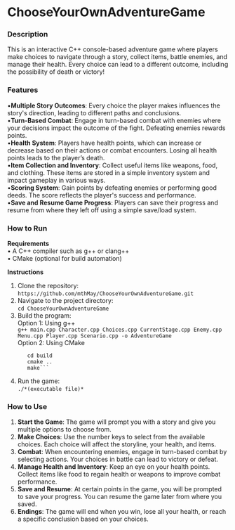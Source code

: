 # ChooseYourOwnAdventureGame
### Description
This is an interactive C++ console-based adventure game where players make choices to navigate through a story, collect items, battle enemies, and manage their health. Every choice can lead to a different outcome, including the possibility of death or victory!

### Features
•**Multiple Story Outcomes**: Every choice the player makes influences the story's direction, leading to different paths and conclusions.<br>
•**Turn-Based Combat**: Engage in turn-based combat with enemies where your decisions impact the outcome of the fight. Defeating enemies rewards points.<br>
•**Health System**: Players have health points, which can increase or decrease based on their actions or combat encounters. Losing all health points leads to the player’s death.<br>
•**Item Collection and Inventory**: Collect useful items like weapons, food, and clothing. These items are stored in a simple inventory system and impact gameplay in various ways.<br>
•**Scoring System**: Gain points by defeating enemies or performing good deeds. The score reflects the player's success and performance.<br>
•**Save and Resume Game Progress**: Players can save their progress and resume from where they left off using a simple save/load system.<br>

### How to Run
**Requirements**<br>
• A C++ compiler such as g++ or clang++<br>
• CMake (optional for build automation)

**Instructions**
1. Clone the repository:<br>
   ```https://github.com/mthMay/ChooseYourOwnAdventureGame.git```
2. Navigate to the project directory:<br>
   ```cd ChooseYourOwnAdventureGame```
3. Build the program:<br>
   Option 1: Using g++<br>
   ```g++ main.cpp Character.cpp Choices.cpp CurrentStage.cpp Enemy.cpp Menu.cpp Player.cpp Scenario.cpp -o AdventureGame```<br>
   Option 2: Using CMake<br>
   ```mkdir build
      cd build
      cmake ..
      make```
4. Run the game:<br>
   ```./*(executable file)*```

### How to Use
1. **Start the Game**: The game will prompt you with a story and give you multiple options to choose from.
2. **Make Choices**: Use the number keys to select from the available choices. Each choice will affect the storyline, your health, and items.
3. **Combat**: When encountering enemies, engage in turn-based combat by selecting actions. Your choices in battle can lead to victory or defeat.
4. **Manage Health and Inventory**: Keep an eye on your health points. Collect items like food to regain health or weapons to improve combat performance.
5. **Save and Resume**: At certain points in the game, you will be prompted to save your progress. You can resume the game later from where you saved.
6. **Endings**: The game will end when you win, lose all your health, or reach a specific conclusion based on your choices.
  

